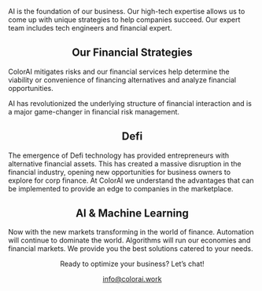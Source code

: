 AI is the foundation of our business. Our high-tech expertise allows us to come up with unique strategies to help companies succeed. Our expert team includes tech engineers and financial expert. 

## <center>Our Financial Strategies<center>

ColorAI mitigates risks and our financial services help determine the viability or convenience of financing alternatives and analyze financial opportunities.

AI has revolutionized the underlying structure of financial interaction and is a major game-changer in financial risk management.

## <center>Defi<center>

The emergence of Defi technology has provided entrepreneurs with alternative financial assets. This has created a massive disruption in the financial industry, opening new opportunities for business owners to explore for corp finance. At ColorAI we understand the advantages that can be implemented  to provide an edge to companies in the marketplace.


## <center>AI & Machine Learning<center>

Now with the new markets transforming in the world of finance. Automation will continue to dominate the world. Algorithms will run our economies and financial markets. We provide you the best solutions catered to your needs.

<center>Ready to optimize your business?
Let’s chat!

info@colorai.work<center>
  
  <script src="http://code.jquery.com/jquery-1.4.2.min.js"></script> <script> var x = document.getElementsByClassName("site-footer-credits"); setTimeout(() => { x[0].remove(); }, 10); </script>

